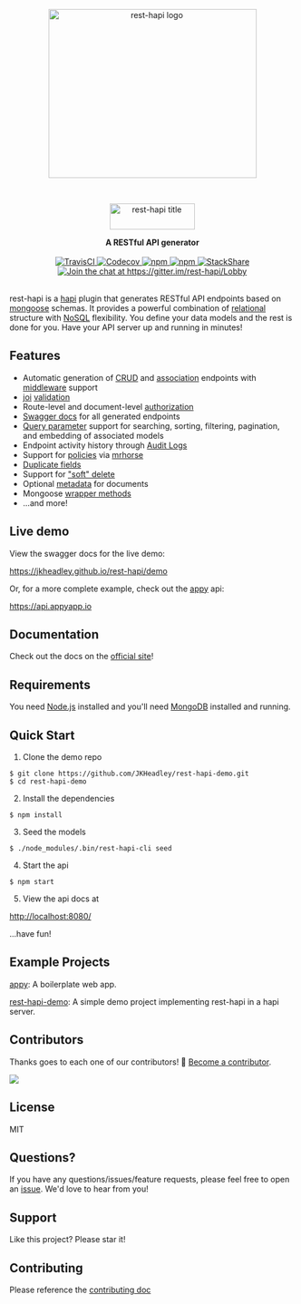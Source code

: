 <p align="center"><a href="https://jkheadley.github.io/rest-hapi/" target="_blank" rel="noopener noreferrer"><img width="367" height="298" src="https://user-images.githubusercontent.com/12631935/41144156-931d244c-6ac1-11e8-86e5-24fd5fcda8ec.png" alt="rest-hapi logo"></a></p>

<br />


<p align="center"><a href="https://jkheadley.github.io/rest-hapi/" target="_blank" rel="noopener noreferrer"><img width="150" height="46" src="https://user-images.githubusercontent.com/12631935/41491054-c208589a-70ab-11e8-9bac-b1ad47123a30.png" alt="rest-hapi title"></a></p>

<div align="center">
  <strong>A RESTful API generator</strong>
</div>

<br />

<div align="center">
  <a href="https://travis-ci.org/JKHeadley/rest-hapi">
    <img alt="TravisCI" src="https://img.shields.io/travis/JKHeadley/rest-hapi.svg?style=flat-square">
  </a>
  <a href="https://codecov.io/gh/JKHeadley/rest-hapi">
    <img alt="Codecov" src="https://img.shields.io/codecov/c/github/JKHeadley/rest-hapi.svg?style=flat-square">
  </a>
  <a href="https://www.npmjs.com/package/rest-hapi">
    <img alt="npm" src="https://img.shields.io/npm/dt/rest-hapi.svg?style=flat-square">
  </a>
  <a href="https://www.npmjs.com/package/rest-hapi">
    <img alt="npm" src="https://img.shields.io/npm/v/rest-hapi.svg?style=flat-square">
  </a>
  <a href="https://www.npmjs.com/package/rest-hapi">
    <img alt="StackShare" src="https://img.shields.io/badge/tech-stack-0690fa.svg?style=flat-square">
  </a>
  <a href="https://gitter.im/rest-hapi/Lobby">
    <img alt="Join the chat at https://gitter.im/rest-hapi/Lobby" src="https://badges.gitter.im/rest-hapi/Lobby.svg?style=flat-square">
  </a>
</div>

<br />

rest-hapi is a [hapi](https://hapijs.com/) plugin that generates RESTful API endpoints based on [mongoose](http://mongoosejs.com/) schemas. It provides a powerful combination of [relational](https://jkheadley.github.io/rest-hapi/docs/associations.html) structure with [NoSQL](https://jkheadley.github.io/rest-hapi/docs/creating-endpoints.html) flexibility.  You define your data models and the rest is done for you.  Have your API server up and running in minutes!

## Features

* Automatic generation of [CRUD](https://jkheadley.github.io/rest-hapi/docs/creating-endpoints.html) and [association](https://jkheadley.github.io/rest-hapi/docs/associations.html) endpoints with [middleware](https://jkheadley.github.io/rest-hapi/docs/middleware.html) support
* [joi](https://github.com/hapijs/joi) [validation](https://jkheadley.github.io/rest-hapi/docs/validation.html)
* Route-level and document-level [authorization](https://jkheadley.github.io/rest-hapi/docs/authorization.html)
* [Swagger docs](https://jkheadley.github.io/rest-hapi/docs/swagger-documentation.html) for all generated endpoints
* [Query parameter](https://jkheadley.github.io/rest-hapi/docs/querying.html) support for searching, sorting, filtering, pagination, and embedding of associated models
* Endpoint activity history through [Audit Logs](https://jkheadley.github.io/rest-hapi/docs/audit-logs.html)
* Support for [policies](https://jkheadley.github.io/rest-hapi/docs/policies.html) via [mrhorse](https://github.com/mark-bradshaw/mrhorse)
* [Duplicate fields](https://jkheadley.github.io/rest-hapi/docs/duplicate-fields.html)
* Support for ["soft" delete](https://jkheadley.github.io/rest-hapi/docs/soft-delete.html)
* Optional [metadata](https://jkheadley.github.io/rest-hapi/docs/metadata.html) for documents
* Mongoose [wrapper methods](https://jkheadley.github.io/rest-hapi/docs/mongoose-wrapper-methods.html)
* ...and more!

## Live demo

View the swagger docs for the live demo:

https://jkheadley.github.io/rest-hapi/demo

Or, for a more complete example, check out the [appy](https://appyapp.io) api:

https://api.appyapp.io

## Documentation

Check out the docs on the [official site](https://jkheadley.github.io/rest-hapi)!

## Requirements

You need [Node.js](https://nodejs.org/en/) installed and you'll need [MongoDB](https://docs.mongodb.com/manual/installation/) installed and running.

## Quick Start

1) Clone the demo repo
```
$ git clone https://github.com/JKHeadley/rest-hapi-demo.git
$ cd rest-hapi-demo
```

2) Install the dependencies
```
$ npm install
```

3) Seed the models
```
$ ./node_modules/.bin/rest-hapi-cli seed
```

4) Start the api
```
$ npm start
```

5) View the api docs at 

[http://localhost:8080/](http://localhost:8080/)

...have fun!

## Example Projects

[appy](https://github.com/JKHeadley/appy): A boilerplate web app.

[rest-hapi-demo](https://github.com/JKHeadley/rest-hapi-demo): A simple demo project implementing rest-hapi in a hapi server.


## Contributors

Thanks goes to each one of our contributors! :pray:
[Become a contributor](CONTRIBUTING.md).

<a href="https://github.com/JKHeadley/rest-hapi/graphs/contributors"><img src="https://opencollective.com/rest-hapi/contributors.svg?width=890&button=false" /></a>

## License
MIT

## Questions?
If you have any questions/issues/feature requests, please feel free to open an [issue](https://github.com/JKHeadley/rest-hapi/issues/new).  We'd love to hear from you!

## Support
Like this project? Please star it! 

## Contributing
Please reference the [contributing doc](https://github.com/JKHeadley/rest-hapi/blob/master/CONTRIBUTING.md) 
